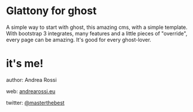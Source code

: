 # Glattony for ghost

A simple way to start with ghost, this amazing cms, with a simple template. With bootstrap 3 integrates, many features and a little pieces of "override", every page can be amazing. It's good for every ghost-lover.

# it's me!

author: Andrea Rossi

web: [andrearossi.eu](http://andrearossi.eu)

twitter: [@masterthebest](http://twitter.com/masterthebest)


